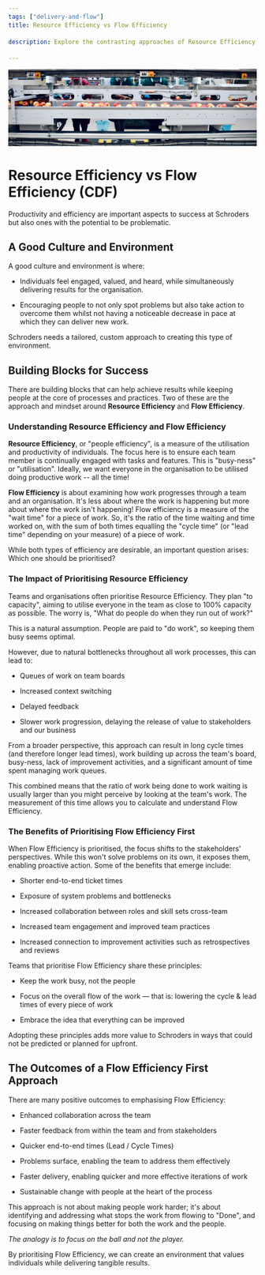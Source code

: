 ```yaml
---
tags: ["delivery-and-flow"]
title: Resource Efficiency vs Flow Efficiency

description: Explore the contrasting approaches of Resource Efficiency and Flow Efficiency in optimizing team productivity. Prioritizing Flow Efficiency enhances collaboration, shortens cycle times, and fosters an environment that values individuals while improving work processes, enabling faster and more sustainable delivery of results without overburdening team members.

---
```



![Resource Efficiency vs Flow Efficiency](Resource%20Efficiency%20vs%20Flow%20Efficiency_media/media/image1.jpeg)

# Resource Efficiency vs Flow Efficiency (CDF)

Productivity and efficiency are important aspects to success at Schroders but also ones with the potential to be problematic.



## A Good Culture and Environment

A good culture and environment is where:

- Individuals feel engaged, valued, and heard, while simultaneously delivering results for the organisation.

- Encouraging people to not only spot problems but also take action to overcome them whilst not having a noticeable decrease in pace at which they can deliver new work.

Schroders needs a tailored, custom approach to creating this type of environment.

## Building Blocks for Success

There are building blocks that can help achieve results while keeping people at the core of processes and practices. Two of these are the approach and mindset around **Resource Efficiency** and **Flow Efficiency**.

### Understanding Resource Efficiency and Flow Efficiency

**Resource Efficiency**, or "people efficiency", is a measure of the utilisation and productivity of individuals. The focus here is to ensure each team member is continually engaged with tasks and features. This is "busy-ness" or "utilisation". Ideally, we want everyone in the organisation to be utilised doing productive work -- all the time!

**Flow Efficiency** is about examining how work progresses through a team and an organisation. It\'s less about where the work is happening but more about where the work isn\'t happening! Flow efficiency is a measure of the "wait time" for a piece of work. So, it's the ratio of the time waiting and time worked on, with the sum of both times equalling the "cycle time" (or "lead time" depending on your measure) of a piece of work.

While both types of efficiency are desirable, an important question arises: Which one should be prioritised?

### The Impact of Prioritising Resource Efficiency

Teams and organisations often prioritise Resource Efficiency. They plan "to capacity", aiming to utilise everyone in the team as close to 100% capacity as possible. The worry is, "What do people do when they run out of work?"

This is a natural assumption. People are paid to "do work", so keeping them busy seems optimal.

However, due to natural bottlenecks throughout all work processes, this can lead to:

- Queues of work on team boards

- Increased context switching

- Delayed feedback

- Slower work progression, delaying the release of value to stakeholders and our business

From a broader perspective, this approach can result in long cycle times (and therefore longer lead times), work building up across the team's board, busy-ness, lack of improvement activities, and a significant amount of time spent managing work queues.

This combined means that the ratio of work being done to work waiting is usually larger than you might perceive by looking at the team's work. The measurement of this time allows you to calculate and understand Flow Efficiency.

### The Benefits of Prioritising Flow Efficiency First

When Flow Efficiency is prioritised, the focus shifts to the stakeholders' perspectives. While this won\'t solve problems on its own, it exposes them, enabling proactive action. Some of the benefits that emerge include:

- Shorter end-to-end ticket times

- Exposure of system problems and bottlenecks

- Increased collaboration between roles and skill sets cross-team

- Increased team engagement and improved team practices

- Increased connection to improvement activities such as retrospectives and reviews

Teams that prioritise Flow Efficiency share these principles:

- Keep the work busy, not the people

- Focus on the overall flow of the work — that is: lowering the cycle & lead times of every piece of work

- Embrace the idea that everything can be improved

Adopting these principles adds more value to Schroders in ways that could not be predicted or planned for upfront.

## The Outcomes of a Flow Efficiency First Approach

There are many positive outcomes to emphasising Flow Efficiency:

- Enhanced collaboration across the team

- Faster feedback from within the team and from stakeholders

- Quicker end-to-end times (Lead / Cycle Times)

- Problems surface, enabling the team to address them effectively

- Faster delivery, enabling quicker and more effective iterations of work

- Sustainable change with people at the heart of the process

This approach is not about making people work harder; it\'s about identifying and addressing what stops the work from flowing to "Done", and focusing on making things better for both the work and the people.

*The analogy is to focus on the ball and not the player.*

By prioritising Flow Efficiency, we can create an environment that values individuals while delivering tangible results.
